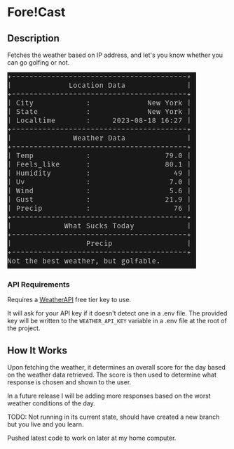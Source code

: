 # Fore!Cast

## Description

Fetches the weather based on IP address, and let's you know whether you can
go golfing or not.

![screenshot](./output.png)

### API Requirements

Requires a [WeatherAPI](https://www.weatherapi.com/) free tier key to use.

It will ask for your API key if it doesn't detect one in a .env file. The
provided key will be written to the `WEATHER_API_KEY` variable in a .env file
at the root of the project.

## How It Works

Upon fetching the weather, it determines an overall score for the day based on
the weather data retrieved. The score is then used to determine what response
is chosen and shown to the user.

In a future release I will be adding more responses based on the worst
weather conditions of the day.

TODO:
Not running in its current state, should have created a new branch but you live
and you learn.

Pushed latest code to work on later at my home computer.

